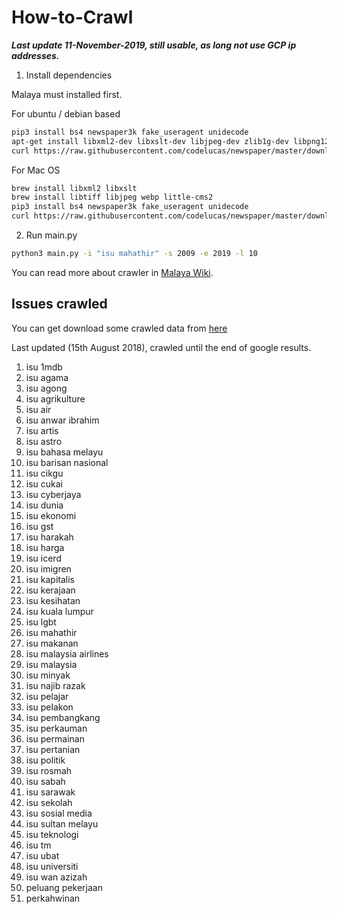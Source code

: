 # How-to-Crawl

**_Last update 11-November-2019, still usable, as long not use GCP ip addresses._**

1. Install dependencies

Malaya must installed first.

For ubuntu / debian based
```bash
pip3 install bs4 newspaper3k fake_useragent unidecode
apt-get install libxml2-dev libxslt-dev libjpeg-dev zlib1g-dev libpng12-dev -y
curl https://raw.githubusercontent.com/codelucas/newspaper/master/download_corpora.py | python3
```

For Mac OS
```bash
brew install libxml2 libxslt
brew install libtiff libjpeg webp little-cms2
pip3 install bs4 newspaper3k fake_useragent unidecode
curl https://raw.githubusercontent.com/codelucas/newspaper/master/download_corpora.py | python3
```

2. Run main.py

```bash
python3 main.py -i "isu mahathir" -s 2009 -e 2019 -l 10
```

You can read more about crawler in [Malaya Wiki](https://github.com/DevconX/Malaya/wiki).

## Issues crawled

You can get download some crawled data from [here](https://s3-ap-southeast-1.amazonaws.com/huseinhouse-storage/crawler-data.zip)

Last updated (15th August 2018), crawled until the end of google results.

1. isu 1mdb
2. isu agama
3. isu agong
4. isu agrikulture
5. isu air
6. isu anwar ibrahim
7. isu artis
8. isu astro
9. isu bahasa melayu
10. isu barisan nasional
11. isu cikgu
12. isu cukai
13. isu cyberjaya
14. isu dunia
15. isu ekonomi
16. isu gst
17. isu harakah
18. isu harga
19. isu icerd
20. isu imigren
21. isu kapitalis
22. isu kerajaan
23. isu kesihatan
24. isu kuala lumpur
25. isu lgbt
26. isu mahathir
27. isu makanan
28. isu malaysia airlines
29. isu malaysia
30. isu minyak
31. isu najib razak
32. isu pelajar
33. isu pelakon
34. isu pembangkang
35. isu perkauman
36. isu permainan
37. isu pertanian
38. isu politik
39. isu rosmah
40. isu sabah
41. isu sarawak
42. isu sekolah
43. isu sosial media
44. isu sultan melayu
45. isu teknologi
46. isu tm
47. isu ubat
48. isu universiti
49. isu wan azizah
50. peluang pekerjaan
51. perkahwinan
